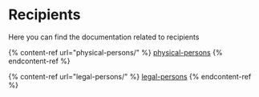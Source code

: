 # Recipients

Here you can find the documentation related to recipients

{% content-ref url="physical-persons/" %} [physical-persons](physical-persons/) {% endcontent-ref %}

{% content-ref url="legal-persons/" %} [legal-persons](legal-persons/) {% endcontent-ref %}